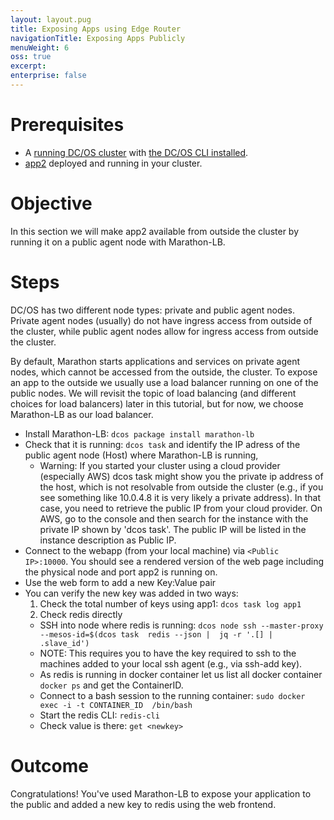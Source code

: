 ```yaml
---
layout: layout.pug
title: Exposing Apps using Edge Router
navigationTitle: Exposing Apps Publicly
menuWeight: 6
oss: true
excerpt:
enterprise: false
---
```


# Prerequisites
* A [running DC/OS cluster](/docs/1.8/usage/tutorials/dcos-101/cli/) with [the DC/OS CLI installed](/docs/1.8/usage/tutorials/dcos-101/cli/).
* [app2](/docs/1.8/usage/tutorials/dcos-101/app2/) deployed and running in your cluster.

# Objective
In this section we will make app2 available from outside the cluster by running it on a public agent node with Marathon-LB.


# Steps
DC/OS has two different node types: private and public agent nodes. Private agent nodes (usually) do not have ingress access from outside of the cluster, while public agent nodes allow for ingress access from outside the cluster.

By default, Marathon starts applications and services on private agent nodes, which cannot be accessed from the outside, the cluster. To expose an app to the outside we usually use a load balancer running on one of the public nodes. We will revisit the topic of load balancing (and different choices for load balancers) later in this tutorial, but for now, we choose Marathon-LB as our load balancer.

  * Install Marathon-LB: `dcos package install marathon-lb`
  * Check that it is running: `dcos task` and identify the IP adress of the public agent node (Host) where Marathon-LB is running,
    * Warning: If you started your cluster using a cloud provider (especially AWS) dcos task might show you the private ip address of the host, which is not resolvable from outside the cluster (e.g., if you see something like 10.0.4.8 it is very likely a private address).
    In that case, you need to retrieve the public IP from your cloud provider. On AWS, go to the console and then search for the instance with the private IP shown by 'dcos task'. The public IP will be listed in the instance description as Public IP.
  * Connect to the webapp (from your local machine) via `<Public IP>:10000`. You should see a rendered version of the web page including the physical node and port app2 is running on.
  * Use the web form to add a new Key:Value pair
  * You can verify the new key was added in two ways:
    1. Check the total number of keys using app1: `dcos task log app1`
    2. Check redis directly
      * SSH into node where redis is running: `dcos node ssh --master-proxy --mesos-id=$(dcos task  redis --json |  jq -r '.[] | .slave_id')`
       * NOTE: This requires you to have the key required to ssh to the machines added to your local ssh agent (e.g., via ssh-add key).
       * As redis is running in docker container let us list all docker container `docker ps` and get the ContainerID.
       * Connect to a bash session to the running container: `sudo docker exec -i -t CONTAINER_ID  /bin/bash`
       * Start the redis CLI: `redis-cli`
       * Check value is there: `get <newkey>`

# Outcome
Congratulations! You've used Marathon-LB to expose your application to the public and added a new key to redis using the web frontend.
